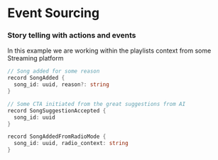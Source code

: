 # Event Sourcing

### Story telling with actions and events

In this example we are working within the playlists context from some Streaming platform

```cs {none|1-4|6-9|11-18|all}
// Song added for some reason
record SongAdded {
  song_id: uuid, reason?: string
}

// Some CTA initiated from the great suggestions from AI
record SongSuggestionAccepted {
  song_id: uuid
}

record SongAddedFromRadioMode {
  song_id: uuid, radio_context: string
}

```
